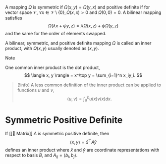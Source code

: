 A mapping $\Omega$ is symmetric if $\Omega(x, y) = \Omega(y, x)$ and positive definite if for vector space $\mathcal{V}$, $\forall x \in \mathcal{V} \setminus \{ 0 \}, \Omega(x, x) > 0$ and $\Omega(0, 0) = 0$. A bilinear mapping satisfies 
$$
\Omega(\lambda x + \psi y, z) = \lambda\Omega(x, z) + \psi\Omega(y, z)
$$
 and the same for the order of elements swapped.

A bilinear, symmetric, and positive definite mapping $\Omega$ is called an inner product, with $\Omega(x, y)$ usually denoted as $\langle x, y \rangle$.

> [!note]
> One common inner product is the dot product, 
$$
\langle x, y \rangle = x^\top y = \sum_{i=1}^n x_iy_i.
$$


> [!info]
> A less common definition of the inner product can be applied to functions $u$ and $v$, 
$$
\langle u, v \rangle = \int_a^b u(x) v(x) dx.
$$


# Symmetric Positive Definite
If [[🍱 Matrix]] $A$ is symmetric positive definite, then 
$$
\langle x, y \rangle = \hat{x}^\top A \hat{y}
$$
 defines an inner product where $\hat{x}$ and $\hat{y}$ are coordinate representations with respect to basis $B$, and $A_{ij} = \langle b_i, b_j \rangle$.